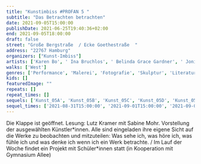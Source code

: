 ```yaml
---
title: "Kunstimbiss #PROFAN 5 "
subtitle: "Das Betrachten betrachten"
date: 2021-09-05T15:00:00
publishDate: 2021-06-25T19:40:36+02:00
end: 2021-09-05T18:00:00
draft: false
street: "Große Bergstraße  / Ecke Goethestraße  "
address: "22767 Hamburg"
organizers: ["Kunst-Imbiss"]
artists: ['Karen Bo', ' Ina Bruchlos', ' Belinda Grace Gardner', ' Jonis Hartmann', ' Dagrun Hintze', ' Tania Kibermanis', ' Lutz Kramer', ' Veronika Schöne']
walks: ['West']
genres: ['Performance', 'Malerei', 'Fotografie', 'Skulptur', 'Literatur']
kids: []
featuredImage: ""
repeats: []
repeat_times: []
sequels: ['Kunst_05A', 'Kunst_05B', 'Kunst_05C', 'Kunst_05D', 'Kunst_05E']
sequel_times: ['2021-08-31T15:00:00', '2021-09-01T15:00:00', '2021-09-02T15:00:00', '2021-09-03T15:00:00', '2021-09-04T15:00:00']
---
```


Die Klappe ist geöffnet. Lesung: Lutz Kramer mit Sabine Mohr. Vorstellung der ausgewählten Künstler\*innen. Alle sind eingeladen ihre eigene Sicht auf die Werke zu beobachten und mitzuteilen: Was sehe ich, was höre ich, was fühle ich und was denke ich wenn ich ein Werk betrachte.  / Im Lauf der Woche findet ein Projekt mit Schüler\*innen statt (in Kooperation mit Gymnasium Allee)   